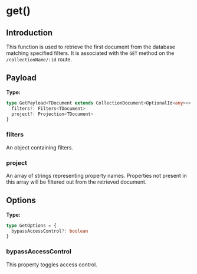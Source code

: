 # get()

## Introduction

This function is used to retrieve the first document from the database matching specified filters. It is associated with the `GET` method on the `/collectionName/:id` route.

## Payload

**Type:**

```typescript
type GetPayload<TDocument extends CollectionDocument<OptionalId<any>>> = {
  filters?: Filters<TDocument>
  project?: Projection<TDocument>
}
```

### filters <Badge type="tip" text="Filters<TDocument>" />

An object containing filters.

### project <Badge type="tip" text="Projection<TDocument>" />

An array of strings representing property names. Properties not present in this array will be filtered out from the retrieved document.

## Options

**Type:**

```typescript
type GetOptions = {
  bypassAccessControl?: boolean
}
```

### bypassAccessControl <Badge type="tip" text="boolean" />

This property toggles access control.
